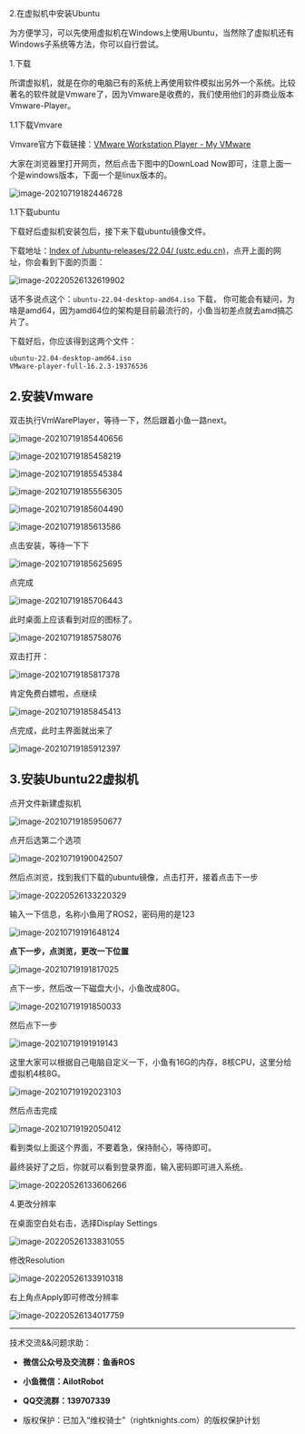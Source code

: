 2.在虚拟机中安装Ubuntu

为方便学习，可以先使用虚拟机在Windows上使用Ubuntu，当然除了虚拟机还有Windows子系统等方法，你可以自行尝试。

1.下载

所谓虚拟机，就是在你的电脑已有的系统上再使用软件模拟出另外一个系统。比较著名的软件就是Vmware了，因为Vmware是收费的，我们使用他们的非商业版本Vmware-Player。

1.1下载Vmvare

Vmvare官方下载链接：[VMware Workstation Player - My VMware](https://my.vmware.com/en/web/vmware/downloads/details?downloadGroup=WKST-PLAYER-1612&productId=1039&rPId=66621)

大家在浏览器里打开网页，然后点击下图中的DownLoad Now即可，注意上面一个是windows版本，下面一个是linux版本的。

![image-20210719182446728](2.在虚拟机中安装Ubuntu/imgs/image-20210719182446728.png)

1.1下载ubuntu

下载好后虚拟机安装包后，接下来下载ubuntu镜像文件。

下载地址：[Index of /ubuntu-releases/22.04/ (ustc.edu.cn)](http://mirrors.ustc.edu.cn/ubuntu-releases/22.04/)，点开上面的网址，你会看到下面的页面：

![image-20220526132619902](2.在虚拟机中安装Ubuntu/imgs/image-20220526132619902.png)



话不多说点这个：`ubuntu-22.04-desktop-amd64.iso` 下载， 你可能会有疑问，为啥是amd64，因为amd64位的架构是目前最流行的，小鱼当初差点就去amd搞芯片了。

下载好后，你应该得到这两个文件：

```
ubuntu-22.04-desktop-amd64.iso
VMware-player-full-16.2.3-19376536
```

## 2.安装Vmware

双击执行VmWarePlayer，等待一下，然后跟着小鱼一路next。

![image-20210719185440656](2.在虚拟机中安装Ubuntu/imgs/image-20210719185440656.png)



![image-20210719185458219](2.在虚拟机中安装Ubuntu/imgs/image-20210719185458219.png)

![image-20210719185545384](2.在虚拟机中安装Ubuntu/imgs/image-20210719185545384.png)

![image-20210719185556305](2.在虚拟机中安装Ubuntu/imgs/image-20210719185556305.png)

![image-20210719185604490](2.在虚拟机中安装Ubuntu/imgs/image-20210719185604490.png)

![image-20210719185613586](2.在虚拟机中安装Ubuntu/imgs/image-20210719185613586.png)

点击安装，等待一下下

![image-20210719185625695](2.在虚拟机中安装Ubuntu/imgs/image-20210719185625695.png)

点完成

![image-20210719185706443](2.在虚拟机中安装Ubuntu/imgs/image-20210719185706443.png)

此时桌面上应该看到对应的图标了。

![image-20210719185758076](2.在虚拟机中安装Ubuntu/imgs/image-20210719185758076.png)

双击打开：

![image-20210719185817378](2.在虚拟机中安装Ubuntu/imgs/image-20210719185817378.png)

肯定免费白嫖啦，点继续

![image-20210719185845413](2.在虚拟机中安装Ubuntu/imgs/image-20210719185845413.png)

点完成，此时主界面就出来了

![image-20210719185912397](2.在虚拟机中安装Ubuntu/imgs/image-20210719185912397.png)

## 3.安装Ubuntu22虚拟机

点开文件新建虚拟机



![image-20210719185950677](2.在虚拟机中安装Ubuntu/imgs/image-20210719185950677.png)

点开后选第二个选项

![image-20210719190042507](2.在虚拟机中安装Ubuntu/imgs/image-20210719190042507.png)

然后点浏览，找到我们下载的ubuntu镜像，点击打开，接着点击下一步

![image-20220526133220329](2.在虚拟机中安装Ubuntu/imgs/image-20220526133220329.png)

输入一下信息，名称小鱼用了ROS2，密码用的是123

![image-20210719191648124](2.在虚拟机中安装Ubuntu/imgs/image-20210719191648124.png)

**点下一步，点浏览，更改一下位置**

![image-20210719191817025](2.在虚拟机中安装Ubuntu/imgs/image-20210719191817025.png)

点下一步，然后改一下磁盘大小，小鱼改成80G。

![image-20210719191850033](2.在虚拟机中安装Ubuntu/imgs/image-20210719191850033.png)

然后点下一步

![image-20210719191919143](2.在虚拟机中安装Ubuntu/imgs/image-20210719191919143.png)

这里大家可以根据自己电脑自定义一下，小鱼有16G的内存，8核CPU，这里分给虚拟机4核8G。

![image-20210719192023103](2.在虚拟机中安装Ubuntu/imgs/image-20210719192023103.png)

然后点击完成

![image-20210719192050412](2.在虚拟机中安装Ubuntu/imgs/image-20210719192050412.png)

看到类似上面这个界面，不要着急，保持耐心，等待即可。

最终装好了之后，你就可以看到登录界面，输入密码即可进入系统。

![image-20220526133606266](2.在虚拟机中安装Ubuntu/imgs/image-20220526133606266.png)

4.更改分辨率

在桌面空白处右击，选择Display Settings

![image-20220526133831055](2.在虚拟机中安装Ubuntu/imgs/image-20220526133831055.png)

修改Resolution

![image-20220526133910318](2.在虚拟机中安装Ubuntu/imgs/image-20220526133910318.png)

右上角点Apply即可修改分辨率

![image-20220526134017759](2.在虚拟机中安装Ubuntu/imgs/image-20220526134017759.png)

--------------

技术交流&&问题求助：

- **微信公众号及交流群：鱼香ROS**
- **小鱼微信：AiIotRobot**
- **QQ交流群：139707339**

- 版权保护：已加入“维权骑士”（rightknights.com）的版权保护计划